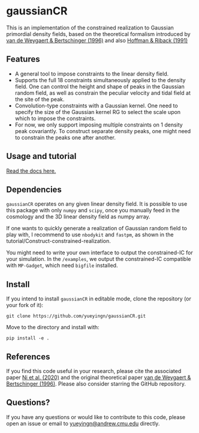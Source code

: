 # gaussianCR

This is an implementation of the constrained realization to Gaussian primordial density fields, based on the theoretical formalism introduced by [van de Weygaert & Bertschinger (1996)](https://ui.adsabs.harvard.edu/abs/1996MNRAS.281...84V/abstract) and also [Hoffman & Riback (1991)](https://ui.adsabs.harvard.edu/abs/1991ApJ...380L...5H/abstract) 

Features
------------
* A general tool to impose constraints to the linear density field.
* Supports the full 18 constraints simultaneously applied to the density field. One can control the height and shape of peaks in the Gaussian random field, as well as constrain the peculiar velocity and tidal field at the site of the peak.
* Convolution-type constraints with a Gaussian kernel. One need to specify the size of the Gaussian kernel RG to select the scale upon which to impose the constraints.
* For now, we only support imposing multiple constraints on 1 density peak covariantly.  To construct separate density peaks, one might need to constrain the peaks one after another. 


Usage and tutorial
------------

[Read the docs here.](https://gaussiancr.readthedocs.io/en/latest/tutorials.html)


Dependencies
------------
``gaussianCR`` operates on any given linear density field. It is possible to use this package with only ``numpy`` and ``scipy``, once you manually feed in the cosmology and the 3D linear density field as numpy array.

If one wants to quickly generate a realization of Gaussian random field to play with, I recommend to use ``nbodykit`` and ``fastpm``, as shown in the tutorial/Construct-constrained-realization.

You might need to write your own interface to output the constrained-IC for your simulation.
In the `/examples`, we output the constrained-IC compatible with ``MP-Gadget``, which need ``bigfile`` installed.

Install
-----------------
If you intend to install ``gaussianCR`` in editable mode, clone the repository (or your fork of it):

    git clone https://github.com/yueyingn/gaussianCR.git

Move to the directory and install with:

    pip install -e .


References
------------------
If you find this code useful in your research, please cite the associated paper [Ni et al. (2020)](https://arxiv.org/abs/2012.04714) and the original theoretical paper [van de Weygaert & Bertschinger (1996)](https://ui.adsabs.harvard.edu/abs/1996MNRAS.281...84V/abstract). Please also consider starring the GitHub repository.

Questions?
------------------
If you have any questions or would like to contribute to this code, please open an issue or email to yueyingn@andrew.cmu.edu directly.


